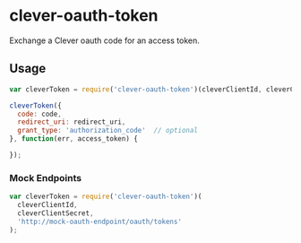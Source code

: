 # clever-oauth-token

Exchange a Clever oauth code for an access token.

## Usage

```javascript
var cleverToken = require('clever-oauth-token')(cleverClientId, cleverClientSecret);

cleverToken({
  code: code,
  redirect_uri: redirect_uri,
  grant_type: 'authorization_code'  // optional
}, function(err, access_token) {

});
```

### Mock Endpoints

```javascript
var cleverToken = require('clever-oauth-token')(
  cleverClientId,
  cleverClientSecret,
  'http://mock-oauth-endpoint/oauth/tokens'
);
```

